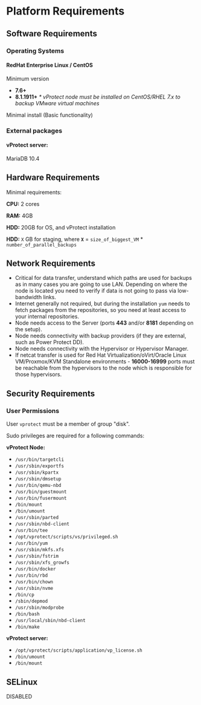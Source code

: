 # Platform Requirements

## Software Requirements

### Operating Systems

#### RedHat Enterprise Linux / CentOS

Minimum version

* **7.6+**
* **8.1.1911+** _\* vProtect node must be installed on CentOS/RHEL 7.x to backup VMware virtual machines_

Minimal install \(Basic functionality\)

### External packages

#### vProtect server:

MariaDB 10.4

## Hardware Requirements

Minimal requirements:

**CPU:** 2 cores

**RAM:** 4GB

**HDD:** 20GB for OS, and vProtect installation

**HDD:** `X` GB for staging, where **`X`** = `size_of_biggest_VM` \* `number_of_parallel_backups`

## Network Requirements

* Critical for data transfer, understand which paths are used for backups as in many cases you are going to use LAN. Depending on where the node is located you need to verify if data is not going to pass via low-bandwidth links.
* Internet generally not required, but during the installation `yum` needs to fetch packages from the repositories, so you need at least access to your internal repositories.
* Node needs access to the Server \(ports **443** and/or **8181** depending on the setup\).
* Node needs connectivity with backup providers \(if they are external, such as Power Protect DD\).
* Node needs connectivity with the Hypervisor or Hypervisor Manager.
* If netcat transfer is used for Red Hat Virtualization/oVirt/Oracle Linux VM/Proxmox/KVM Standalone environments - **16000-16999** ports must be reachable from the hypervisors to the node which is responsible for those hypervisors.

## Security Requirements

### User Permissions

User `vprotect` must be a member of group "disk".

Sudo privileges are required for a following commands:

**vProtect Node:**

* `/usr/bin/targetcli`
* `/usr/sbin/exportfs`
* `/usr/sbin/kpartx`
* `/usr/sbin/dmsetup`
* `/usr/bin/qemu-nbd`
* `/usr/bin/guestmount`
* `/usr/bin/fusermount`
* `/bin/mount`
* `/bin/umount`
* `/usr/sbin/parted`
* `/usr/sbin/nbd-client`
* `/usr/bin/tee`
* `/opt/vprotect/scripts/vs/privileged.sh`
* `/usr/bin/yum`
* `/usr/sbin/mkfs.xfs`
* `/usr/sbin/fstrim`
* `/usr/sbin/xfs_growfs`
* `/usr/bin/docker`
* `/usr/bin/rbd`
* `/usr/bin/chown`
* `/usr/sbin/nvme`
* `/bin/cp`
* `/sbin/depmod`
* `/usr/sbin/modprobe`
* `/bin/bash`
* `/usr/local/sbin/nbd-client`
* `/bin/make`

**vProtect server:**

* `/opt/vprotect/scripts/application/vp_license.sh`
* `/bin/umount`
* `/bin/mount`

## SELinux

DISABLED


